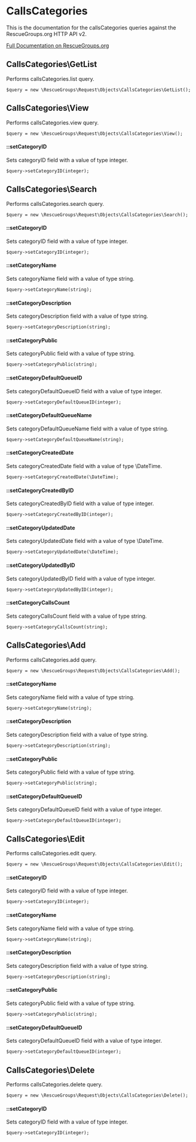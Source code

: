 # CallsCategories

This is the documentation for the callsCategories queries against the RescueGroups.org HTTP API v2.

[Full Documentation on RescueGroups.org](https://userguide.rescuegroups.org/display/APIDG/Object+definitions#Objectdefinitions-callsCategories)

## CallsCategories\GetList

Performs callsCategories.list query.

    $query = new \RescueGroups\Request\Objects\CallsCategories\GetList();



## CallsCategories\View

Performs callsCategories.view query.

    $query = new \RescueGroups\Request\Objects\CallsCategories\View();

#### ::setCategoryID

Sets categoryID field with a value of type integer.

    $query->setCategoryID(integer);



## CallsCategories\Search

Performs callsCategories.search query.

    $query = new \RescueGroups\Request\Objects\CallsCategories\Search();

#### ::setCategoryID

Sets categoryID field with a value of type integer.

    $query->setCategoryID(integer);

#### ::setCategoryName

Sets categoryName field with a value of type string.

    $query->setCategoryName(string);

#### ::setCategoryDescription

Sets categoryDescription field with a value of type string.

    $query->setCategoryDescription(string);

#### ::setCategoryPublic

Sets categoryPublic field with a value of type string.

    $query->setCategoryPublic(string);

#### ::setCategoryDefaultQueueID

Sets categoryDefaultQueueID field with a value of type integer.

    $query->setCategoryDefaultQueueID(integer);

#### ::setCategoryDefaultQueueName

Sets categoryDefaultQueueName field with a value of type string.

    $query->setCategoryDefaultQueueName(string);

#### ::setCategoryCreatedDate

Sets categoryCreatedDate field with a value of type \DateTime.

    $query->setCategoryCreatedDate(\DateTime);

#### ::setCategoryCreatedByID

Sets categoryCreatedByID field with a value of type integer.

    $query->setCategoryCreatedByID(integer);

#### ::setCategoryUpdatedDate

Sets categoryUpdatedDate field with a value of type \DateTime.

    $query->setCategoryUpdatedDate(\DateTime);

#### ::setCategoryUpdatedByID

Sets categoryUpdatedByID field with a value of type integer.

    $query->setCategoryUpdatedByID(integer);

#### ::setCategoryCallsCount

Sets categoryCallsCount field with a value of type string.

    $query->setCategoryCallsCount(string);



## CallsCategories\Add

Performs callsCategories.add query.

    $query = new \RescueGroups\Request\Objects\CallsCategories\Add();

#### ::setCategoryName

Sets categoryName field with a value of type string.

    $query->setCategoryName(string);

#### ::setCategoryDescription

Sets categoryDescription field with a value of type string.

    $query->setCategoryDescription(string);

#### ::setCategoryPublic

Sets categoryPublic field with a value of type string.

    $query->setCategoryPublic(string);

#### ::setCategoryDefaultQueueID

Sets categoryDefaultQueueID field with a value of type integer.

    $query->setCategoryDefaultQueueID(integer);



## CallsCategories\Edit

Performs callsCategories.edit query.

    $query = new \RescueGroups\Request\Objects\CallsCategories\Edit();

#### ::setCategoryID

Sets categoryID field with a value of type integer.

    $query->setCategoryID(integer);

#### ::setCategoryName

Sets categoryName field with a value of type string.

    $query->setCategoryName(string);

#### ::setCategoryDescription

Sets categoryDescription field with a value of type string.

    $query->setCategoryDescription(string);

#### ::setCategoryPublic

Sets categoryPublic field with a value of type string.

    $query->setCategoryPublic(string);

#### ::setCategoryDefaultQueueID

Sets categoryDefaultQueueID field with a value of type integer.

    $query->setCategoryDefaultQueueID(integer);



## CallsCategories\Delete

Performs callsCategories.delete query.

    $query = new \RescueGroups\Request\Objects\CallsCategories\Delete();

#### ::setCategoryID

Sets categoryID field with a value of type integer.

    $query->setCategoryID(integer);





